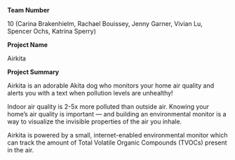 <strong>Team Number</strong>

<p>10 (Carina Brakenhielm, Rachael Bouissey, Jenny Garner, Vivian Lu, Spencer Ochs, Katrina Sperry)</p>
<strong>Project Name</strong>
<p>Airkita</p>
<strong>Project Summary</strong>
<p>Airkita is an adorable Akita dog who monitors your home air quality and alerts you with a text when pollution levels are unhealthy!</p>
<p>Indoor air quality is 2-5x more polluted than outside air. Knowing your home’s air quality is important — and building an environmental monitor is a way to visualize the invisible properties of the air you inhale.</p>
<p>Airkita is powered by a small, internet-enabled environmental monitor which can track the amount of Total Volatile Organic Compounds (TVOCs) present in the air.</p>
